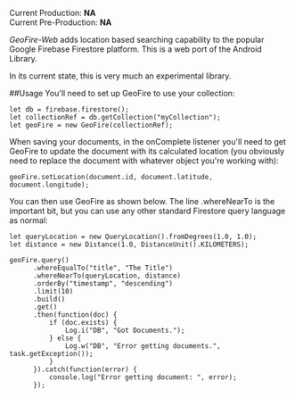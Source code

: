 Current Production: **NA**<br>
Current Pre-Production: **NA**<br>

_GeoFire-Web_ adds location based searching capability to the popular Google Firebase Firestore platform. This is a web port of the Android Library.

In its current state, this is very much an experimental library.

##Usage
You'll need to set up GeoFire to use your collection:

```
let db = firebase.firestore();
let collectionRef = db.getCollection("myCollection");
let geoFire = new GeoFire(collectionRef);
```

When saving your documents, in the onComplete listener you'll need to get GeoFire to update the document with its calculated location (you obviously need to replace the document with whatever object you're working with):

```
geoFire.setLocation(document.id, document.latitude, document.longitude);
```

You can then use GeoFire as shown below. The line .whereNearTo is the important bit, but you can use any
other standard Firestore query language as normal:

```
let queryLocation = new QueryLocation().fromDegrees(1.0, 1.0);
let distance = new Distance(1.0, DistanceUnit().KILOMETERS);

geoFire.query()
      .whereEqualTo("title", "The Title")
      .whereNearTo(queryLocation, distance)
      .orderBy("timestamp", "descending")
      .limit(10)
      .build()
      .get()
      .then(function(doc) {
          if (doc.exists) {
              Log.i("DB", "Got Documents.");
          } else {
              Log.w("DB", "Error getting documents.", task.getException());
          }
      }).catch(function(error) {
          console.log("Error getting document: ", error);
      });
```
